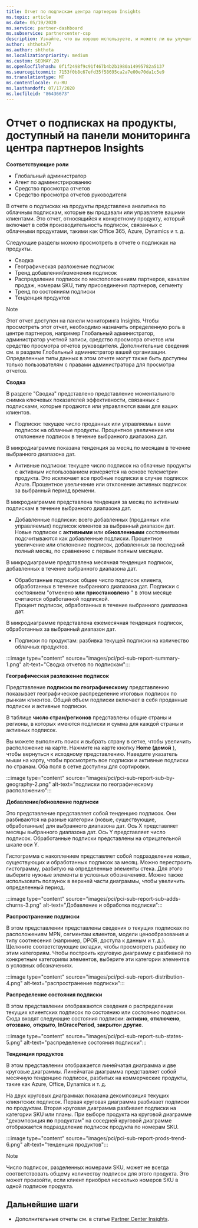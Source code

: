 ```yaml
---
title: Отчет по подпискам центра партнеров Insights
ms.topic: article
ms.date: 05/19/2020
ms.service: partner-dashboard
ms.subservice: partnercenter-csp
description: Узнайте, что вы хорошо используете, и можете ли вы улучшить отношение к облачным подпискам, которые вы продаете или управляете клиентами.
author: shthota77
ms.author: shthota
ms.localizationpriority: medium
ms.custom: SEOMAY.20
ms.openlocfilehash: 0f1f2498f9c91f467b4b2b1980a14995782a5137
ms.sourcegitcommit: 7153f0b8c67efd35f58695ca2a7e00e70da1c5e9
ms.translationtype: MT
ms.contentlocale: ru-RU
ms.lasthandoff: 07/17/2020
ms.locfileid: "86436673"
---
```

# <a name="product-subscriptions-report-available-from-the-partner-center-insights-dashboard"></a>Отчет о подписках на продукты, доступный на панели мониторинга центра партнеров Insights

**Соответствующие роли**
- Глобальный администратор
- Агент по администрированию
- Средство просмотра отчетов
- Средство просмотра отчетов руководителя

В отчете о подписках на продукты представлена аналитика по облачным подпискам, которые вы продавали или управляете вашими клиентами. Это отчет, относящийся к конкретному продукту, который включает в себя производительность подписок, связанных с облачными продуктами, такими как Office 365, Azure, Dynamics и т. д.

Следующие разделы можно просмотреть в отчете о подписках на продукты.

- Сводка
- Географическая разложение подписок
- Тренд добавления/изменения подписок
- Распределение подписок по местоположениям партнеров, каналам продаж, номерам SKU, типу присоединения партнеров, сегменту
- Тренд по состояниям подписки
- Тенденция продуктов

 > [!NOTE]
 > Этот отчет доступен на панели мониторинга Insights. Чтобы просмотреть этот отчет, необходимо назначить определенную роль в центре партнеров, например Глобальный администратор, администратор учетной записи, средство просмотра отчетов или средство просмотра отчетов руководителя. Дополнительные сведения см. в разделе Глобальный администратор вашей организации. Определенные типы данных в этом отчете могут также быть доступны только пользователям с правами администратора для просмотра отчетов.

**Сводка**

В разделе "Сводка" представлено представление моментального снимка ключевых показателей эффективности, связанных с подписками, которые продаются или управляются вами для ваших клиентов.  

- Подписки: текущее число проданных или управляемых вами подписок на облачные продукты.
Процентное увеличение или отклонение подписок в течение выбранного диапазона дат.

В микродиаграмме показана тенденция за месяц по месяцам в течение выбранного диапазона дат.

- Активные подписки: текущее число подписок на облачные продукты с активным использованием измеряется на основе телеметрии продукта. Это исключает все пробные подписки в случае подписок Azure.
Процентное увеличение или отклонение активных подписок за выбранный период времени.

В микродиаграмме представлена тенденция за месяц по активным подпискам в течение выбранного диапазона дат.

- Добавленные подписки: всего добавленных (проданных или управляемых) подписок клиентов за выбранный диапазон дат. Новые подписки с **активными** или **обновленными** состояниями подсчитываются как добавленные подписки.
Процентное увеличение или отклонение подписок, добавленных за последний полный месяц, по сравнению с первым полным месяцем.

В микродиаграмме представлена месячная тенденция подписок, добавленных в течение выбранного диапазона дат.

- Обработанные подписки: общее число подписок клиента, обработанных в течение выбранного диапазона дат. Подписки с состоянием "отменено **или** **приостановлено** " в этом месяце считаются обработанной подпиской.  
Процент подписок, обработанных в течение выбранного диапазона дат.

В микродиаграмме представлена ежемесячная тенденция подписок, обработанных за выбранный диапазон дат.

- Подписки по продуктам: разбивка текущей подписки на количество облачных продуктов.

:::image type="content" source="images/pci/pci-sub-report-summary-1.png" alt-text="Сводка отчетов по подпискам":::

**Географическая разложение подписок**

Представление **подписки по географическому** представлению показывает географическое распределение итоговых подписок по рынкам клиентов. Общий объем подписки включает в себя проданные подписки и активные подписки.

В таблице **число стран/регионов** представлены общие страны и регионы, в которых имеются подписки и сумма для каждой страны и активных подписок.

Вы можете выполнить поиск и выбрать страну в сетке, чтобы увеличить расположение на карте. Нажмите на карте кнопку **Home (домой** ), чтобы вернуться к исходному представлению. Наведите указатель мыши на карту, чтобы просмотреть все подписки и активные подписки по странам. Оба поля в сетке доступны для сортировки.

:::image type="content" source="images/pci/pci-sub-report-sub-by-geography-2.png" alt-text="подписки по географическому расположению":::

**Добавление/обновление подписки**

Это представление представляет собой тенденцию подписок. Они разбиваются на разные категории (новые, существующие, обработанные) для выбранного диапазона дат. Ось X представляет месяцы выбранного диапазона дат. Ось Y представляет число подписок. Обработанные подписки представлены на отрицательной шкале оси Y. 

Гистограмма с накоплением представляет собой подразделение новых, существующих и обработанных подписок за месяц. Можно перестроить гистограмму, разбитую на определенные элементы стека. Для этого выберите нужные элементы в условных обозначениях. Можно также использовать ползунок в верхней части диаграммы, чтобы увеличить определенный период.

:::image type="content" source="images/pci/pci-sub-report-sub-adds-churns-3.png" alt-text="Добавление и обработка подписки":::

**Распространение подписки**

В этом представлении представлены сведения о текущих подписках по расположениям MPN, сегментам клиентов, модели ценообразования и типу соотнесения (например, DPOR, доступа к данным и т. д.). Щелкните соответствующие вкладки, чтобы просмотреть разбивку по этим категориям. Чтобы построить круговую диаграмму с разбивкой по конкретным категориям элементов, выберите эти категории элементов в условных обозначениях.

:::image type="content" source="images/pci/pci-sub-report-distribution-4.png" alt-text="распространение подписки":::

**Распределение состояния подписки**

В этом представлении отображаются сведения о распределении текущих клиентских подписок по состоянию или состоянию подписки. Сюда входят следующие состояния подписки: **активно**, **отключено**, **отозвано,** **открыто**, **InGracePeriod**, **закрыто**и **другие**.

:::image type="content" source="images/pci/pci-sub-report-sub-states-5.png" alt-text="распределение состояния подписки":::

**Тенденция продуктов**

В этом представлении отображается линейчатая диаграмма и две круговые диаграммы. Линейчатая диаграмма представляет собой месячную тенденцию подписок, разбитых на коммерческие продукты, такие как Azure, Office, Dynamics и т. д.

На двух круговых диаграммах показана декомпозиция текущих клиентских подписок. Первая круговая диаграмма разбивает подписки по продуктам. Вторая круговая диаграмма разбивает подписки на категории SKU или планы. При выборе продукта на круговой диаграмме "декомпозиция **по** продуктам" на соседней круговой диаграмме отображается подразделение подписок продукта по номерам SKU.

:::image type="content" source="images/pci/pci-sub-report-prods-trend-6.png" alt-text="тенденция продуктов":::

> [!NOTE]
 > Число подписок, разделенных номерами SKU, может не всегда соответствовать общему количеству подписок для этого продукта. Это может произойти, если клиент приобрел несколько номеров SKU в одной подписке продукта.

## <a name="next-steps"></a>Дальнейшие шаги

- Дополнительные отчеты см. в статье [Partner Center Insights](partner-center-insights.md).
